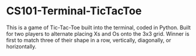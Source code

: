# CS101-Terminal-TicTacToe
This is a game of Tic-Tac-Toe built into the terminal, coded in Python.
Built for two players to alternate placing Xs and Os onto the 3x3 grid.
Winner is first to match three of their shape in a row, vertically, diagonally, or horizontally.
